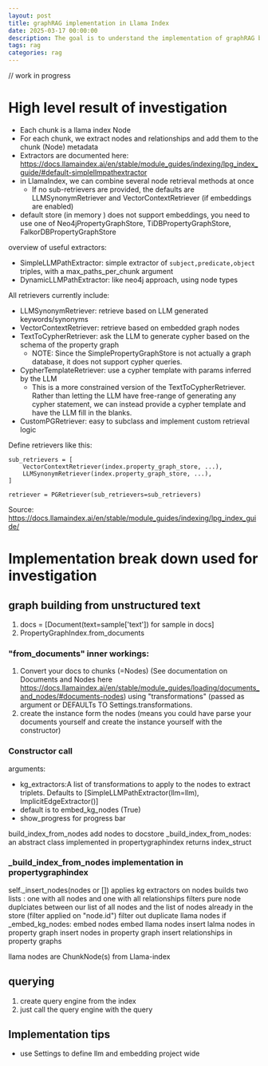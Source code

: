 ```yaml
---
layout: post
title: graphRAG implementation in Llama Index
date: 2025-03-17 00:00:00
description: The goal is to understand the implementation of graphRAG by llamaindex.
tags: rag 
categories: rag
---
```


// work in progress

# High level result of investigation

- Each chunk is a llama index Node
- For each chunk, we extract nodes and relationships and add them to the chunk (Node) metadata
- Extractors are documented here: https://docs.llamaindex.ai/en/stable/module_guides/indexing/lpg_index_guide/#default-simplellmpathextractor
- in LlamaIndex, we can combine several node retrieval methods at once
  - If no sub-retrievers are provided, the defaults are LLMSynonymRetriever and VectorContextRetriever (if embeddings are enabled)
- default store (in memory ) does not support embeddings, you need to use one of Neo4jPropertyGraphStore, TiDBPropertyGraphStore, FalkorDBPropertyGraphStore

overview of useful extractors:
- SimpleLLMPathExtractor: simple extractor of `subject,predicate,object` triples, with a max_paths_per_chunk argument
- DynamicLLMPathExtractor: like neo4j approach, using node types

All retrievers currently include: 
- LLMSynonymRetriever: retrieve based on LLM generated keywords/synonyms
- VectorContextRetriever: retrieve based on embedded graph nodes
- TextToCypherRetriever: ask the LLM to generate cypher based on the schema of the property graph
  - NOTE: Since the SimplePropertyGraphStore is not actually a graph database, it does not support cypher queries.
- CypherTemplateRetriever: use a cypher template with params inferred by the LLM
  - This is a more constrained version of the TextToCypherRetriever. Rather than letting the LLM have free-range of generating any cypher statement, we can instead provide a cypher template and have the LLM fill in the blanks.
- CustomPGRetriever: easy to subclass and implement custom retrieval logic

Define retrievers like this: 
```
sub_retrievers = [
    VectorContextRetriever(index.property_graph_store, ...),
    LLMSynonymRetriever(index.property_graph_store, ...),
]

retriever = PGRetriever(sub_retrievers=sub_retrievers)
```

Source: https://docs.llamaindex.ai/en/stable/module_guides/indexing/lpg_index_guide/

# Implementation break down used for investigation

## graph building from unstructured text

1. docs = [Document(text=sample['text']) for sample in docs]
2. PropertyGraphIndex.from_documents

### "from_documents" inner workings: 
1. Convert your docs to chunks (=Nodes) (See documentation on Documents and Nodes here https://docs.llamaindex.ai/en/stable/module_guides/loading/documents_and_nodes/#documents-nodes) using "transformations" (passed as argument or DEFAULTs TO Settings.transformations.
2. create the instance form the nodes (means you could have parse your documents yourself and create the instance yourself with the constructor)

### Constructor call
arguments:
- kg_extractors:A list of transformations to apply to the nodes to extract triplets. Defaults to [SimpleLLMPathExtractor(llm=llm), ImplicitEdgeExtractor()]
- default is to embed_kg_nodes (True)
- show_progress for progress bar

build_index_from_nodes 
  add nodes to docstore
  _build_index_from_nodes: an abstract class implemented in propertygraphindex
  returns index_struct

### _build_index_from_nodes implementation in propertygraphindex

self._insert_nodes(nodes or [])
  applies kg extractors on nodes
  builds two lists : one with all nodes and one with all relationships
  filters pure node duplciates between our list of all nodes and the list of nodes already in the store (filter applied on "node.id")
  filter out duplicate llama nodes 
  if _embed_kg_nodes:
    embed nodes
    embed llama nodes
  insert lalma nodes in property graph
  insert nodes in property graph
  insert relationships in property graphs

llama nodes are ChunkNode(s) from Llama-index

## querying

1. create query engine from the index
2. just call the query engine with the query

## Implementation tips

- use Settings to define llm and embedding project wide
